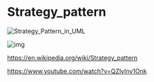 # Strategy_pattern

![Strategy_Pattern_in_UML](https://github.com/nkuthalomakonco/Strategy_pattern/assets/118244106/b831b8ca-a6ec-41b1-aa63-ddffcb920a5d)






![img](https://github.com/nkuthalomakonco/Strategy_pattern/assets/118244106/bf75ac8a-3dce-4770-9d9e-db42d752fa04)






https://en.wikipedia.org/wiki/Strategy_pattern

https://www.youtube.com/watch?v=QZIvlny1Onk
